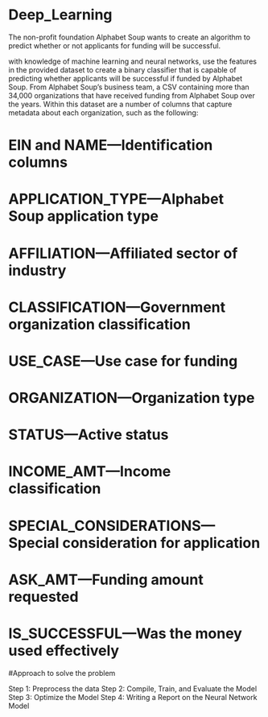# Deep_Learning
The non-profit foundation Alphabet Soup wants to create an algorithm to predict whether or not applicants for funding will be successful.

with knowledge of machine learning and neural networks,  use the features in the provided dataset to create a binary classifier that is capable of predicting whether applicants will be successful if funded by Alphabet Soup.
From Alphabet Soup’s business team,  a CSV containing more than 34,000 organizations that have received funding from Alphabet Soup over the years. Within this dataset are a number of columns that capture metadata about each organization, such as the following:

# EIN and NAME—Identification columns
# APPLICATION_TYPE—Alphabet Soup application type
# AFFILIATION—Affiliated sector of industry
# CLASSIFICATION—Government organization classification
# USE_CASE—Use case for funding
# ORGANIZATION—Organization type
# STATUS—Active status
# INCOME_AMT—Income classification
# SPECIAL_CONSIDERATIONS—Special consideration for application
# ASK_AMT—Funding amount requested
# IS_SUCCESSFUL—Was the money used effectively

#Approach to solve the problem

Step 1: Preprocess the data
Step 2: Compile, Train, and Evaluate the Model
Step 3: Optimize the Model
Step 4: Writing a Report on the Neural Network Model
